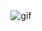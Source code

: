 <div align="center">
  <img src="https://github.com/user-attachments/assets/2448175b-93fb-40f2-93b1-aa95dd151d6e" alt="gif" />
</div>

